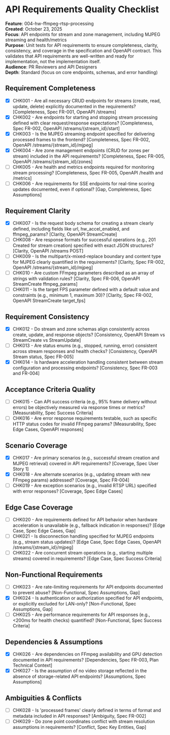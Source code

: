 # API Requirements Quality Checklist

**Feature**: 004-hw-ffmpeg-rtsp-processing  
**Created**: October 23, 2025  
**Focus**: API endpoints for stream and zone management, including MJPEG streaming and health/metrics  
**Purpose**: Unit tests for API requirements to ensure completeness, clarity, consistency, and coverage in the specification and OpenAPI contract. This validates that API requirements are well-written and ready for implementation, not the implementation itself.  
**Audience**: PR Reviewers and API Designers  
**Depth**: Standard (focus on core endpoints, schemas, and error handling)  

## Requirement Completeness

- [x] CHK001 - Are all necessary CRUD endpoints for streams (create, read, update, delete) explicitly documented in the requirements? [Completeness, Spec FR-001, OpenAPI /streams]
- [x] CHK002 - Are endpoints for starting and stopping stream processing defined with clear request/response expectations? [Completeness, Spec FR-002, OpenAPI /streams/{stream_id}/start]
- [x] CHK003 - Is the MJPEG streaming endpoint specified for delivering processed frames to the frontend? [Completeness, Spec FR-002, OpenAPI /streams/{stream_id}/mjpeg]
- [x] CHK004 - Are zone management endpoints (CRUD for zones per stream) included in the API requirements? [Completeness, Spec FR-005, OpenAPI /streams/{stream_id}/zones]
- [ ] CHK005 - Are health and metrics endpoints required for monitoring stream processing? [Completeness, Spec FR-005, OpenAPI /health and /metrics]
- [ ] CHK006 - Are requirements for SSE endpoints for real-time scoring updates documented, even if optional? [Gap, Completeness, Spec Assumptions]

## Requirement Clarity

- [x] CHK007 - Is the request body schema for creating a stream clearly defined, including fields like url, hw_accel_enabled, and ffmpeg_params? [Clarity, OpenAPI StreamCreate]
- [ ] CHK008 - Are response formats for successful operations (e.g., 201 Created for stream creation) specified with exact JSON structures? [Clarity, OpenAPI /streams POST]
- [ ] CHK009 - Is the multipart/x-mixed-replace boundary and content type for MJPEG clearly quantified in the requirements? [Clarity, Spec FR-002, OpenAPI /streams/{stream_id}/mjpeg]
- [ ] CHK010 - Are custom FFmpeg parameters described as an array of strings with validation rules? [Clarity, Spec FR-006, OpenAPI StreamCreate ffmpeg_params]
- [ ] CHK011 - Is the target FPS parameter defined with a default value and constraints (e.g., minimum 1, maximum 30)? [Clarity, Spec FR-002, OpenAPI StreamCreate target_fps]

## Requirement Consistency

- [x] CHK012 - Do stream and zone schemas align consistently across create, update, and response objects? [Consistency, OpenAPI Stream vs StreamCreate vs StreamUpdate]
- [ ] CHK013 - Are status enums (e.g., stopped, running, error) consistent across stream responses and health checks? [Consistency, OpenAPI Stream status, Spec FR-005]
- [x] CHK014 - Is hardware acceleration handling consistent between stream configuration and processing endpoints? [Consistency, Spec FR-003 and FR-004]

## Acceptance Criteria Quality

- [ ] CHK015 - Can API success criteria (e.g., 95% frame delivery without errors) be objectively measured via response times or metrics? [Measurability, Spec Success Criteria]
- [ ] CHK016 - Are error response requirements testable, such as specific HTTP status codes for invalid FFmpeg params? [Measurability, Spec Edge Cases, OpenAPI responses]

## Scenario Coverage

- [x] CHK017 - Are primary scenarios (e.g., successful stream creation and MJPEG retrieval) covered in API requirements? [Coverage, Spec User Story 1]
- [x] CHK018 - Are alternate scenarios (e.g., updating stream with new FFmpeg params) addressed? [Coverage, Spec FR-004]
- [ ] CHK019 - Are exception scenarios (e.g., invalid RTSP URL) specified with error responses? [Coverage, Spec Edge Cases]

## Edge Case Coverage

- [ ] CHK020 - Are requirements defined for API behavior when hardware acceleration is unavailable (e.g., fallback indication in responses)? [Edge Case, Spec Edge Cases, Gap]
- [ ] CHK021 - Is disconnection handling specified for MJPEG endpoints (e.g., stream status updates)? [Edge Case, Spec Edge Cases, OpenAPI /streams/{stream_id}/mjpeg]
- [ ] CHK022 - Are concurrent stream operations (e.g., starting multiple streams) covered in requirements? [Edge Case, Spec Success Criteria]

## Non-Functional Requirements

- [ ] CHK023 - Are rate-limiting requirements for API endpoints documented to prevent abuse? [Non-Functional, Spec Assumptions, Gap]
- [x] CHK024 - Is authentication or authorization specified for API endpoints, or explicitly excluded for LAN-only? [Non-Functional, Spec Assumptions, Gap]
- [ ] CHK025 - Are performance requirements for API responses (e.g., <200ms for health checks) quantified? [Non-Functional, Spec Success Criteria]

## Dependencies & Assumptions

- [x] CHK026 - Are dependencies on FFmpeg availability and GPU detection documented in API requirements? [Dependencies, Spec FR-003, Plan Technical Context]
- [x] CHK027 - Is the assumption of no video storage reflected in the absence of storage-related API endpoints? [Assumptions, Spec Assumptions]

## Ambiguities & Conflicts

- [ ] CHK028 - Is 'processed frames' clearly defined in terms of format and metadata included in API responses? [Ambiguity, Spec FR-002]
- [ ] CHK029 - Do zone point coordinates conflict with stream resolution assumptions in requirements? [Conflict, Spec Key Entities, Gap]